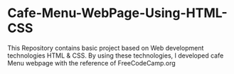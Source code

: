 # Cafe-Menu-WebPage-Using-HTML-CSS
This Repository contains basic project based on Web development technologies HTML &amp; CSS. By using these technologies, I developed cafe Menu webpage with the reference of FreeCodeCamp.org
